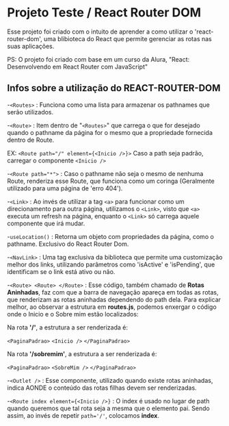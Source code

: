 # Projeto Teste / React Router DOM

Esse projeto foi criado com o intuito de aprender a como utilizar o 'react-router-dom', uma blibioteca do React que permite gerenciar as rotas nas suas aplicações.

PS: O projeto foi criado com base em um curso da Alura, "React: Desenvolvendo em React Router com JavaScript"

## Infos sobre a utilização do REACT-ROUTER-DOM
-`<Routes>` : Funciona como uma lista para armazenar os pathnames que serão utilizados.

-`<Route>` : Item dentro de "`<Routes>`" que carrega o que for desejado quando o pathname da página for o mesmo que a propriedade fornecida dentro de Route.

EX: `<Route path="/" element={<Inicio />}>`
Caso a path seja padrão, carregar o componente `<Inicio />`

-`<Route path="*">` : Caso o pathname não seja o mesmo de nenhuma Route, renderiza esse Route, que funciona como um coringa (Geralmente utilizado para uma página de 'erro 404').

-`<Link>` : Ao invés de utilizar a tag `<a>` para funcionar como um direcionamento para outra página, utilizamos o `<Link>`, visto que `<a>` executa um refresh na página, enquanto o `<Link>` só carrega aquele componente que irá mudar.

-`useLocation()` : Retorna um objeto com propriedades da página, como o pathname. Exclusivo do React Router Dom.

-`<NavLink>` : Uma tag exclusiva da biblioteca que permite uma customização melhor dos links, utilizando parâmetros como 'isActive' e 'isPending', que identificam se o link está ativo ou não.

-`<Route> <Route> </Route>` : Esse código, também chamado de **Rotas Aninhadas**, faz com que a barra de navegação apareça em todas as rotas, que renderizam as rotas aninhadas dependendo do path dela. Para explicar melhor, ao observar a estrutura em **routes.js**, podemos enxergar o código onde o Inicio e o Sobre mim estão localizados:

Na rota **'/'**, a estrutura a ser renderizada é:

`<PaginaPadrao>`
    `<Inicio />`
`</PaginaPadrao>`
        
Na rota **'/sobremim'**, a estrutura a ser renderizada é:

`<PaginaPadrao>`
    `<SobreMim />`
`</PaginaPadrao>`

-`<Outlet />` : Esse componente, utilizado quando existe rotas aninhadas, indica AONDE o conteúdo das rotas filhas devem ser renderizadas.

-`<Route index element={<Inicio />}` : O index é usado no lugar de path quando queremos que tal rota seja a mesma que o elemento pai. Sendo assim, ao invés de repetir `path='/'`, colocamos **index**.